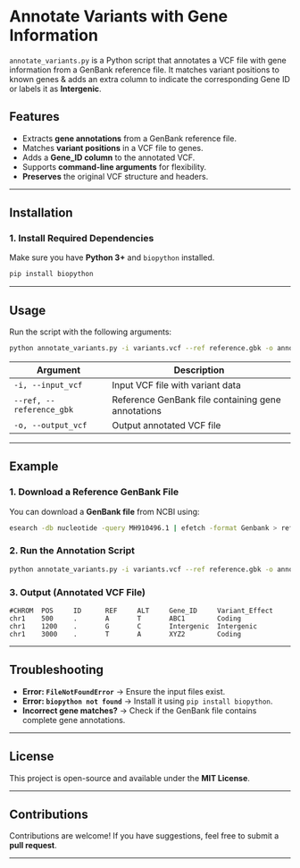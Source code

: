 # Annotate Variants with Gene Information

`annotate_variants.py` is a Python script that annotates a VCF file with gene information from a GenBank reference file. It matches variant positions to known genes & adds an extra column to indicate the corresponding Gene ID or labels it as **Intergenic**.

## Features
- Extracts **gene annotations** from a GenBank reference file.
- Matches **variant positions** in a VCF file to genes.
- Adds a **Gene_ID column** to the annotated VCF.
- Supports **command-line arguments** for flexibility.
- **Preserves** the original VCF structure and headers.

---

## Installation

### **1. Install Required Dependencies**
Make sure you have **Python 3+** and `biopython` installed.

```sh
pip install biopython
```

---

## Usage

Run the script with the following arguments:

```sh
python annotate_variants.py -i variants.vcf --ref reference.gbk -o annotated.vcf
```

| Argument | Description |
|----------|------------|
| `-i, --input_vcf` | Input VCF file with variant data |
| `--ref, --reference_gbk` | Reference GenBank file containing gene annotations |
| `-o, --output_vcf` | Output annotated VCF file |

---

## Example

### **1. Download a Reference GenBank File**
You can download a **GenBank file** from NCBI using:
```sh
esearch -db nucleotide -query MH910496.1 | efetch -format Genbank > reference.gbk
```

### **2. Run the Annotation Script**
```sh
python annotate_variants.py -i variants.vcf --ref reference.gbk -o annotated_variants.vcf
```

### **3. Output (Annotated VCF File)**
```
#CHROM  POS     ID      REF     ALT     Gene_ID     Variant_Effect
chr1    500     .       A       T       ABC1        Coding
chr1    1200    .       G       C       Intergenic  Intergenic
chr1    3000    .       T       A       XYZ2        Coding
```

---

## Troubleshooting
- **Error: `FileNotFoundError`** → Ensure the input files exist.
- **Error: `biopython not found`** → Install it using `pip install biopython`.
- **Incorrect gene matches?** → Check if the GenBank file contains complete gene annotations.

---

## License
This project is open-source and available under the **MIT License**.

---

## Contributions
Contributions are welcome! If you have suggestions, feel free to submit a **pull request**.

---
